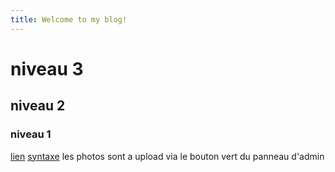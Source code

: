```yaml
---
title: Welcome to my blog!
---
```

# niveau 3
## niveau 2
### niveau 1 
[lien](http://localhost:8080/admin/#) 
[syntaxe](https://docs.github.com/fr/get-started/writing-on-github/getting-started-with-writing-and-formatting-on-github/basic-writing-and-formatting-syntax)
les photos sont a upload via le bouton vert du panneau d'admin 
